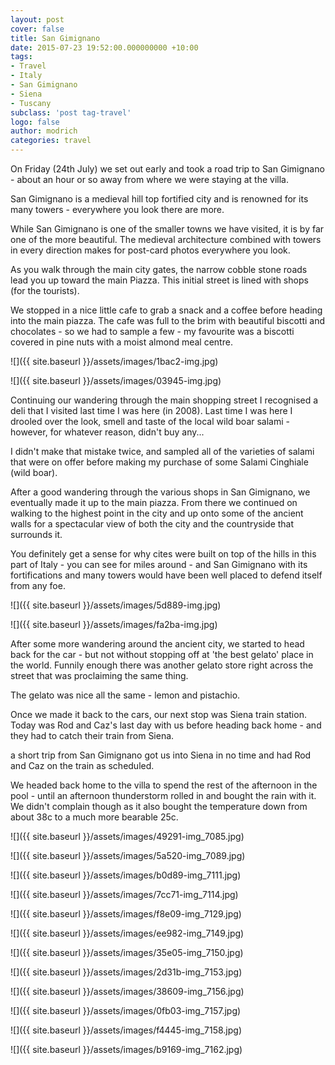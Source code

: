 ```yaml
---
layout: post
cover: false
title: San Gimignano
date: 2015-07-23 19:52:00.000000000 +10:00
tags: 
- Travel
- Italy
- San Gimignano
- Siena
- Tuscany
subclass: 'post tag-travel'
logo: false
author: modrich
categories: travel
---
```

On Friday (24th July) we set out early and took a road trip to San Gimignano - about an hour or so away from where we were staying at the villa.

San Gimignano is a medieval hill top fortified city and is renowned for its many towers - everywhere you look there are more.

While San Gimignano is one of the smaller towns we have visited, it is by far one of the more beautiful. The medieval architecture combined with towers in every direction makes for post-card photos everywhere you look.

As you walk through the main city gates, the narrow cobble stone roads lead you up toward the main Piazza. This initial street is lined with shops (for the tourists).

We stopped in a nice little cafe to grab a snack and a coffee before heading into the main piazza. The cafe was full to the brim with beautiful biscotti and chocolates - so we had to sample a few - my favourite was a biscotti covered in pine nuts with a moist almond meal centre.

![]({{ site.baseurl }}/assets/images/1bac2-img.jpg)

![]({{ site.baseurl }}/assets/images/03945-img.jpg)

Continuing our wandering through the main shopping street I recognised a deli that I visited last time I was here (in 2008). Last time I was here I drooled over the look, smell and taste of the local wild boar salami - however, for whatever reason, didn't buy any...

I didn't make that mistake twice, and sampled all of the varieties of salami that were on offer before making my purchase of some Salami Cinghiale (wild boar).

After a good wandering through the various shops in San Gimignano, we eventually made it up to the main piazza. From there we continued on walking to the highest point in the city and up onto some of the ancient walls for a spectacular view of both the city and the countryside that surrounds it.

You definitely get a sense for why cites were built on top of the hills in this part of Italy - you can see for miles around - and San Gimignano with its fortifications and many towers would have been well placed to defend itself from any foe.

![]({{ site.baseurl }}/assets/images/5d889-img.jpg)

![]({{ site.baseurl }}/assets/images/fa2ba-img.jpg)

After some more wandering around the ancient city, we started to head back for the car - but not without stopping off at 'the best gelato' place in the world. Funnily enough there was another gelato store right across the street that was proclaiming the same thing.

The gelato was nice all the same - lemon and pistachio.

Once we made it back to the cars, our next stop was Siena train station. Today was Rod and Caz's last day with us before heading back home - and they had to catch their train from Siena.

a short trip from San Gimignano got us into Siena in no time and had Rod and Caz on the train as scheduled.

We headed back home to the villa to spend the rest of the afternoon in the pool - until an afternoon thunderstorm rolled in and bought the rain with it. We didn't complain though as it also bought the temperature down from about 38c to a much more bearable 25c.

![]({{ site.baseurl }}/assets/images/49291-img_7085.jpg)

![]({{ site.baseurl }}/assets/images/5a520-img_7089.jpg)

![]({{ site.baseurl }}/assets/images/b0d89-img_7111.jpg)

![]({{ site.baseurl }}/assets/images/7cc71-img_7114.jpg)

![]({{ site.baseurl }}/assets/images/f8e09-img_7129.jpg)

![]({{ site.baseurl }}/assets/images/ee982-img_7149.jpg)

![]({{ site.baseurl }}/assets/images/35e05-img_7150.jpg)

![]({{ site.baseurl }}/assets/images/2d31b-img_7153.jpg)

![]({{ site.baseurl }}/assets/images/38609-img_7156.jpg)

![]({{ site.baseurl }}/assets/images/0fb03-img_7157.jpg)

![]({{ site.baseurl }}/assets/images/f4445-img_7158.jpg)

![]({{ site.baseurl }}/assets/images/b9169-img_7162.jpg)

